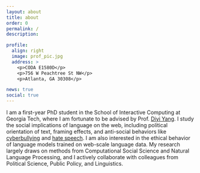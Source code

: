 ```yaml
---
layout: about
title: about
order: 0
permalink: /
description:

profile:
  align: right
  image: prof_pic.jpg
  address: >
    <p>CODA E1580D</p>
    <p>756 W Peachtree St NW</p>
    <p>Atlanta, GA 30308</p>

news: true
social: true
---
```


I am a first-year PhD student in the School of Interactive Computing at Georgia Tech, where I am fortunate to be advised by Prof. [Diyi Yang](https://www.cc.gatech.edu/~dyang888/index.html). I study the social implications of language on the web, including political orientation of text, framing effects, and anti-social behaviors like [cyberbullying](https://www.aaai.org/ojs/index.php/ICWSM/article/view/7345) and [hate speech](http://claws.cc.gatech.edu/covid). I am also interested in the ethical behavior of language models trained on web-scale language data. My research largely draws on methods from Computational Social Science and Natural Language Processing, and I actively collaborate with colleagues from Political Science, Public Policy, and Linguistics.